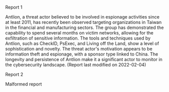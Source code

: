 
Report 1

Antlion, a threat actor believed to be involved in espionage activities since at least 2011, has recently been observed targeting organizations in Taiwan in the financial and manufacturing sectors. The group has demonstrated the capability to spend several months on victim networks, allowing for the exfiltration of sensitive information. The tools and techniques used by Antlion, such as CheckID, PsExec, and Living off the Land, show a level of sophistication and novelty. The threat actor's motivation appears to be information theft and espionage, with a sponsor type linked to China. The longevity and persistence of Antlion make it a significant actor to monitor in the cybersecurity landscape. (Report last modified on 2022-02-04)





Report 2

Malformed report



